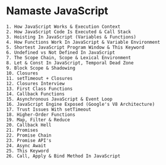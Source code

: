 # Namaste JavaScript
    1. How JavaScript Works & Execution Context
    2. How JavaScript Code Is Executed & Call Stack
    3. Hoisting In JavaScript (Variables & Functions)
    4. How Functions Work In JavaScript & Variable Environment
    5. Shortest JavaScript Program Window & This Keyword
    6. Undefined vs Not Defined In JavaScript
    7. The Scope Chain, Scope & Lexical Environment
    8. Let & Const In JavaScript, Temporal Dead Zone
    9. Block Scope & Shadowing
    10. Closures
    11. setTimeout + Closures
    12. Closures Interview
    13. First Class Functions
    14. Callback Functions
    15. Asynchronous JavaScript & Event Loop
    16. JavaScript Engine Exposed (Google's V8 Architecture)
    17. Trust Issues With setTimeout
    18. Higher-Order Functions
    19. Map, Filter & Reduce
    20. Callback Hell
    21. Promises
    22. Promise Chain
    23. Promise API's
    24. Async Await
    25. This Keyword
    26. Call, Apply & Bind Method In JavaScript